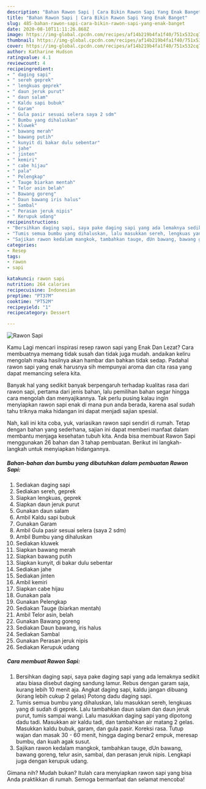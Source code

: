 ```yaml
---
description: "Bahan Rawon Sapi | Cara Bikin Rawon Sapi Yang Enak Banget"
title: "Bahan Rawon Sapi | Cara Bikin Rawon Sapi Yang Enak Banget"
slug: 485-bahan-rawon-sapi-cara-bikin-rawon-sapi-yang-enak-banget
date: 2020-08-10T11:11:26.868Z
image: https://img-global.cpcdn.com/recipes/af14b219b4fa1f40/751x532cq70/rawon-sapi-foto-resep-utama.jpg
thumbnail: https://img-global.cpcdn.com/recipes/af14b219b4fa1f40/751x532cq70/rawon-sapi-foto-resep-utama.jpg
cover: https://img-global.cpcdn.com/recipes/af14b219b4fa1f40/751x532cq70/rawon-sapi-foto-resep-utama.jpg
author: Katharine Hudson
ratingvalue: 4.1
reviewcount: 4
recipeingredient:
- " daging sapi"
- " sereh geprek"
- " lengkuas geprek"
- " daun jeruk purut"
- " daun salam"
- " Kaldu sapi bubuk"
- " Garam"
- " Gula pasir sesuai selera saya 2 sdm"
- " Bumbu yang dihaluskan"
- " kluwek"
- " bawang merah"
- " bawang putih"
- " kunyit di bakar dulu sebentar"
- " jahe"
- " jinten"
- " kemiri"
- " cabe hijau"
- " pala"
- " Pelengkap"
- " Tauge biarkan mentah"
- " Telor asin belah"
- " Bawang goreng"
- " Daun bawang iris halus"
- " Sambal"
- " Perasan jeruk nipis"
- " Kerupuk udang"
recipeinstructions:
- "Bersihkan daging sapi, saya pake daging sapi yang ada lemaknya sedikit atau biasa disebut daging sandung lamur. Rebus dengan garam saja, kurang lebih 10 menit aja. Angkat daging sapi, kaldu jangan dibuang (kirang lebih cukup 2 gelas) Potong dadu daging sapi."
- "Tumis semua bumbu yang dihaluskan, lalu masukkan sereh, lengkuas yang di sudah di geprek. Lalu tambahkan daun salam dan daun jeruk purut, tumis sampai wangi. Lalu masukkan daging sapi yang dipotong dadu tadi. Masukkan air kaldu tadi, dan tambahkan air matang 2 gelas. Masukkan kaldu bubuk, garam, dan gula pasir. Koreksi rasa. Tutup wajan dan masak 30 - 60 menit, hingga daging benar2 empuk, meresap bumbu, dan kuah agak susut."
- "Sajikan rawon kedalam mangkok, tambahkan tauge, dUn bawang, bawang goreng, telur asin, sambal, dan perasan jeruk nipis. Lengkapi juga dengan kerupuk udang."
categories:
- Resep
tags:
- rawon
- sapi

katakunci: rawon sapi 
nutrition: 264 calories
recipecuisine: Indonesian
preptime: "PT37M"
cooktime: "PT52M"
recipeyield: "1"
recipecategory: Dessert

---
```



![Rawon Sapi](https://img-global.cpcdn.com/recipes/af14b219b4fa1f40/751x532cq70/rawon-sapi-foto-resep-utama.jpg)

Kamu Lagi mencari inspirasi resep rawon sapi yang Enak Dan Lezat? Cara membuatnya memang tidak susah dan tidak juga mudah. andaikan keliru mengolah maka hasilnya akan hambar dan bahkan tidak sedap. Padahal rawon sapi yang enak harusnya sih mempunyai aroma dan cita rasa yang dapat memancing selera kita.



Banyak hal yang sedikit banyak berpengaruh terhadap kualitas rasa dari rawon sapi, pertama dari jenis bahan, lalu pemilihan bahan segar hingga cara mengolah dan menyajikannya. Tak perlu pusing kalau ingin menyiapkan rawon sapi enak di mana pun anda berada, karena asal sudah tahu triknya maka hidangan ini dapat menjadi sajian spesial.


Nah, kali ini kita coba, yuk, variasikan rawon sapi sendiri di rumah. Tetap dengan bahan yang sederhana, sajian ini dapat memberi manfaat dalam membantu menjaga kesehatan tubuh kita. Anda bisa membuat Rawon Sapi menggunakan 26 bahan dan 3 tahap pembuatan. Berikut ini langkah-langkah untuk menyiapkan hidangannya.

<!--inarticleads1-->

##### Bahan-bahan dan bumbu yang dibutuhkan dalam pembuatan Rawon Sapi:

1. Sediakan  daging sapi
1. Sediakan  sereh, geprek
1. Siapkan  lengkuas, geprek
1. Siapkan  daun jeruk purut
1. Gunakan  daun salam
1. Ambil  Kaldu sapi bubuk
1. Gunakan  Garam
1. Ambil  Gula pasir sesuai selera (saya 2 sdm)
1. Ambil  Bumbu yang dihaluskan
1. Sediakan  kluwek
1. Siapkan  bawang merah
1. Siapkan  bawang putih
1. Siapkan  kunyit, di bakar dulu sebentar
1. Sediakan  jahe
1. Sediakan  jinten
1. Ambil  kemiri
1. Siapkan  cabe hijau
1. Gunakan  pala
1. Gunakan  Pelengkap
1. Sediakan  Tauge (biarkan mentah)
1. Ambil  Telor asin, belah
1. Gunakan  Bawang goreng
1. Sediakan  Daun bawang, iris halus
1. Sediakan  Sambal
1. Gunakan  Perasan jeruk nipis
1. Sediakan  Kerupuk udang




<!--inarticleads2-->

##### Cara membuat Rawon Sapi:

1. Bersihkan daging sapi, saya pake daging sapi yang ada lemaknya sedikit atau biasa disebut daging sandung lamur. Rebus dengan garam saja, kurang lebih 10 menit aja. Angkat daging sapi, kaldu jangan dibuang (kirang lebih cukup 2 gelas) Potong dadu daging sapi.
1. Tumis semua bumbu yang dihaluskan, lalu masukkan sereh, lengkuas yang di sudah di geprek. Lalu tambahkan daun salam dan daun jeruk purut, tumis sampai wangi. Lalu masukkan daging sapi yang dipotong dadu tadi. Masukkan air kaldu tadi, dan tambahkan air matang 2 gelas. Masukkan kaldu bubuk, garam, dan gula pasir. Koreksi rasa. Tutup wajan dan masak 30 - 60 menit, hingga daging benar2 empuk, meresap bumbu, dan kuah agak susut.
1. Sajikan rawon kedalam mangkok, tambahkan tauge, dUn bawang, bawang goreng, telur asin, sambal, dan perasan jeruk nipis. Lengkapi juga dengan kerupuk udang.




Gimana nih? Mudah bukan? Itulah cara menyiapkan rawon sapi yang bisa Anda praktikkan di rumah. Semoga bermanfaat dan selamat mencoba!
